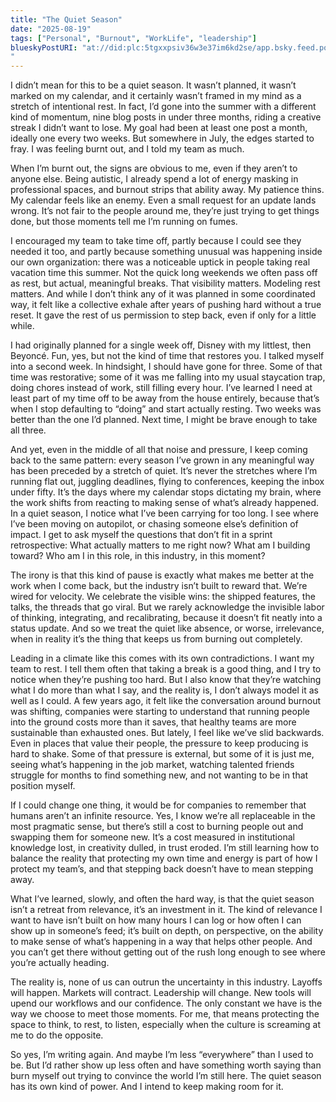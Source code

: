 ```yaml
---
title: "The Quiet Season"
date: "2025-08-19"
tags: ["Personal", "Burnout", "WorkLife", "leadership"]
blueskyPostURI: "at://did:plc:5tgxxpsiv36w3e37im6kd2se/app.bsky.feed.post/3lwrjkehlnc2b
"
---
```


I didn’t mean for this to be a quiet season. It wasn’t planned, it wasn’t marked on my calendar, and it certainly wasn’t framed in my mind as a stretch of intentional rest. In fact, I’d gone into the summer with a different kind of momentum, nine blog posts in under three months, riding a creative streak I didn’t want to lose. My goal had been at least one post a month, ideally one every two weeks. But somewhere in July, the edges started to fray. I was feeling burnt out, and I told my team as much.  

When I’m burnt out, the signs are obvious to me, even if they aren’t to anyone else. Being autistic, I already spend a lot of energy masking in professional spaces, and burnout strips that ability away. My patience thins. My calendar feels like an enemy. Even a small request for an update lands wrong. It’s not fair to the people around me, they’re just trying to get things done, but those moments tell me I’m running on fumes.  

I encouraged my team to take time off, partly because I could see they needed it too, and partly because something unusual was happening inside our own organization: there was a noticeable uptick in people taking real vacation time this summer. Not the quick long weekends we often pass off as rest, but actual, meaningful breaks. That visibility matters. Modeling rest matters. And while I don’t think any of it was planned in some coordinated way, it felt like a collective exhale after years of pushing hard without a true reset. It gave the rest of us permission to step back, even if only for a little while.  

I had originally planned for a single week off, Disney with my littlest, then Beyoncé. Fun, yes, but not the kind of time that restores you. I talked myself into a second week. In hindsight, I should have gone for three. Some of that time was restorative; some of it was me falling into my usual staycation trap, doing chores instead of work, still filling every hour. I’ve learned I need at least part of my time off to be away from the house entirely, because that’s when I stop defaulting to “doing” and start actually resting. Two weeks was better than the one I’d planned. Next time, I might be brave enough to take all three.  

And yet, even in the middle of all that noise and pressure, I keep coming back to the same pattern: every season I’ve grown in any meaningful way has been preceded by a stretch of quiet. It’s never the stretches where I’m running flat out, juggling deadlines, flying to conferences, keeping the inbox under fifty. It’s the days where my calendar stops dictating my brain, where the work shifts from reacting to making sense of what’s already happened. In a quiet season, I notice what I’ve been carrying for too long. I see where I’ve been moving on autopilot, or chasing someone else’s definition of impact. I get to ask myself the questions that don’t fit in a sprint retrospective: What actually matters to me right now? What am I building toward? Who am I in this role, in this industry, in this moment?  

The irony is that this kind of pause is exactly what makes me better at the work when I come back, but the industry isn’t built to reward that. We’re wired for velocity. We celebrate the visible wins: the shipped features, the talks, the threads that go viral. But we rarely acknowledge the invisible labor of thinking, integrating, and recalibrating, because it doesn’t fit neatly into a status update. And so we treat the quiet like absence, or worse, irrelevance, when in reality it’s the thing that keeps us from burning out completely.  

Leading in a climate like this comes with its own contradictions. I want my team to rest. I tell them often that taking a break is a good thing, and I try to notice when they’re pushing too hard. But I also know that they’re watching what I do more than what I say, and the reality is, I don’t always model it as well as I could. A few years ago, it felt like the conversation around burnout was shifting, companies were starting to understand that running people into the ground costs more than it saves, that healthy teams are more sustainable than exhausted ones. But lately, I feel like we’ve slid backwards. Even in places that value their people, the pressure to keep producing is hard to shake. Some of that pressure is external, but some of it is just me, seeing what’s happening in the job market, watching talented friends struggle for months to find something new, and not wanting to be in that position myself.  

If I could change one thing, it would be for companies to remember that humans aren’t an infinite resource. Yes, I know we’re all replaceable in the most pragmatic sense, but there’s still a cost to burning people out and swapping them for someone new. It’s a cost measured in institutional knowledge lost, in creativity dulled, in trust eroded. I’m still learning how to balance the reality that protecting my own time and energy is part of how I protect my team’s, and that stepping back doesn’t have to mean stepping away.  

What I’ve learned, slowly, and often the hard way, is that the quiet season isn’t a retreat from relevance, it’s an investment in it. The kind of relevance I want to have isn’t built on how many hours I can log or how often I can show up in someone’s feed; it’s built on depth, on perspective, on the ability to make sense of what’s happening in a way that helps other people. And you can’t get there without getting out of the rush long enough to see where you’re actually heading.  

The reality is, none of us can outrun the uncertainty in this industry. Layoffs will happen. Markets will contract. Leadership will change. New tools will upend our workflows and our confidence. The only constant we have is the way we choose to meet those moments. For me, that means protecting the space to think, to rest, to listen, especially when the culture is screaming at me to do the opposite.  

So yes, I’m writing again. And maybe I’m less “everywhere” than I used to be. But I’d rather show up less often and have something worth saying than burn myself out trying to convince the world I’m still here. The quiet season has its own kind of power. And I intend to keep making room for it.
